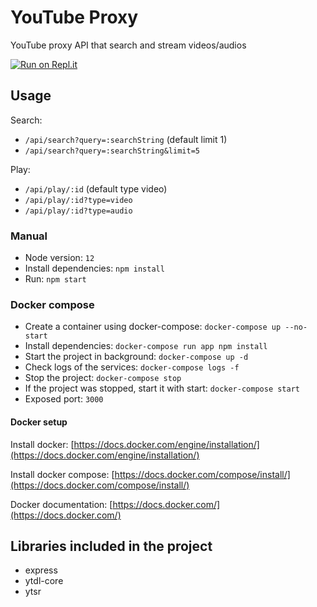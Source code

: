 # YouTube Proxy

YouTube proxy API that search and stream videos/audios

[![Run on Repl.it](https://repl.it/badge/github/suru007/youtube-proxy)](https://repl.it/github/suru007/youtube-proxy)

## Usage

Search:

- `/api/search?query=:searchString` (default limit 1)
- `/api/search?query=:searchString&limit=5`

Play:

- `/api/play/:id` (default type video)
- `/api/play/:id?type=video`
- `/api/play/:id?type=audio`

### Manual

- Node version: `12`
- Install dependencies: `npm install`
- Run: `npm start`

### Docker compose

- Create a container using docker-compose: `docker-compose up --no-start`
- Install dependencies: `docker-compose run app npm install`
- Start the project in background: `docker-compose up -d`
- Check logs of the services: `docker-compose logs -f`
- Stop the project: `docker-compose stop`
- If the project was stopped, start it with start: `docker-compose start`
- Exposed port: `3000`

#### Docker setup

Install docker: [https://docs.docker.com/engine/installation/](https://docs.docker.com/engine/installation/)

Install docker compose: [https://docs.docker.com/compose/install/](https://docs.docker.com/compose/install/)

Docker documentation: [https://docs.docker.com/](https://docs.docker.com/)

## Libraries included in the project

- express
- ytdl-core
- ytsr
